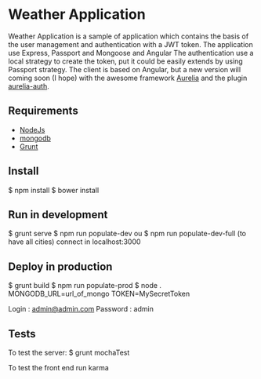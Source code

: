 # Weather Application

Weather Application is a sample of application which contains the basis of the user management and authentication with a JWT token.
The application use Express, Passport and Mongoose and Angular
The authentication use a local strategy to create the token, put it could be easily extends by using Passport strategy.
The client is based on Angular, but a new version will coming soon (I hope) with the awesome framework  [Aurelia](http://aurelia.io/)  and the plugin [aurelia-auth](https://github.com/paulvanbladel/aurelia-auth).
 

## Requirements

* [NodeJs](http://nodejs.org)
* [mongodb](http://mongodb.org)
* [Grunt](http://http://gruntjs.com/)

## Install
$ npm install
$ bower install

## Run in development
$ grunt serve
$ npm run populate-dev ou $ npm run populate-dev-full (to have all cities)
connect in localhost:3000

## Deploy in production
$ grunt build
$ npm run populate-prod
$ node . MONGODB_URL=url_of_mongo TOKEN=MySecretToken

Login : admin@admin.com
Password : admin

## Tests
To test the server:
$ grunt mochaTest

To test the front end run karma
